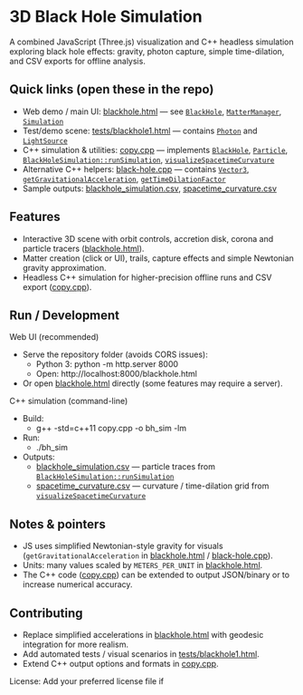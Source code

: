# 3D Black Hole Simulation

A combined JavaScript (Three.js) visualization and C++ headless simulation exploring black hole effects: gravity, photon capture, simple time-dilation, and CSV exports for offline analysis.

## Quick links (open these in the repo)
- Web demo / main UI: [blackhole.html](blackhole.html) — see [`BlackHole`](blackhole.html), [`MatterManager`](blackhole.html), [`Simulation`](blackhole.html)
- Test/demo scene: [tests/blackhole1.html](tests/blackhole1.html) — contains [`Photon`](tests/blackhole1.html) and [`LightSource`](tests/blackhole1.html)
- C++ simulation & utilities: [copy.cpp](copy.cpp) — implements [`BlackHole`](copy.cpp), [`Particle`](copy.cpp), [`BlackHoleSimulation::runSimulation`](copy.cpp), [`visualizeSpacetimeCurvature`](copy.cpp)
- Alternative C++ helpers: [black-hole.cpp](black-hole.cpp) — contains [`Vector3`](black-hole.cpp), [`getGravitationalAcceleration`](black-hole.cpp), [`getTimeDilationFactor`](black-hole.cpp)
- Sample outputs: [blackhole_simulation.csv](blackhole_simulation.csv), [spacetime_curvature.csv](spacetime_curvature.csv)

## Features
- Interactive 3D scene with orbit controls, accretion disk, corona and particle tracers ([blackhole.html](blackhole.html)).
- Matter creation (click or UI), trails, capture effects and simple Newtonian gravity approximation.
- Headless C++ simulation for higher-precision offline runs and CSV export ([copy.cpp](copy.cpp)).

## Run / Development

Web UI (recommended)
- Serve the repository folder (avoids CORS issues):
  - Python 3: python -m http.server 8000
  - Open: http://localhost:8000/blackhole.html
- Or open [blackhole.html](blackhole.html) directly (some features may require a server).

C++ simulation (command-line)
- Build:
  - g++ -std=c++11 copy.cpp -o bh_sim -lm
- Run:
  - ./bh_sim
- Outputs:
  - [blackhole_simulation.csv](blackhole_simulation.csv) — particle traces from [`BlackHoleSimulation::runSimulation`](copy.cpp)
  - [spacetime_curvature.csv](spacetime_curvature.csv) — curvature / time-dilation grid from [`visualizeSpacetimeCurvature`](copy.cpp)

## Notes & pointers
- JS uses simplified Newtonian-style gravity for visuals (`getGravitationalAcceleration` in [blackhole.html](blackhole.html) / [black-hole.cpp](black-hole.cpp)).
- Units: many values scaled by `METERS_PER_UNIT` in [blackhole.html](blackhole.html).
- The C++ code ([copy.cpp](copy.cpp)) can be extended to output JSON/binary or to increase numerical accuracy.

## Contributing
- Replace simplified accelerations in [blackhole.html](blackhole.html) with geodesic integration for more realism.
- Add automated tests / visual scenarios in [tests/blackhole1.html](tests/blackhole1.html).
- Extend C++ output options and formats in [copy.cpp](copy.cpp).

License: Add your preferred license file if

